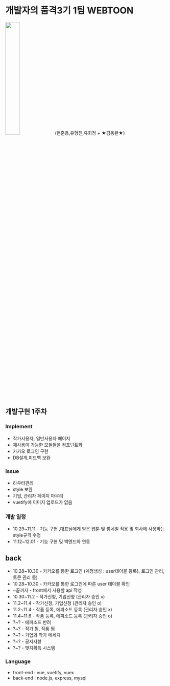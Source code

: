 # 개발자의 품격3기 1팀 WEBTOON
<img src="https://user-images.githubusercontent.com/26618280/139163653-be1ea7b5-3091-498e-95f7-1991f1d8711e.png" width="30%" height="30%">
(현준용,유형진,유희정 + ★김동완★)

## 개발구현 1주차

### Implement
* 작가사용자, 일반사용자 페이지
* 재사용이 가능한 모듈들을 컴포넌트화
* 카카오 로그인 구현
* DB설계,피드백 보완

### Issue

* 라우터관리
* style 보완
* 기업, 관리자 페이지 마무리
* vuetify에 이미지 업로드가 없음

### 개발 일정
* 10.29~11.11 - 기능 구현 ,대표님에게 받은 웹툰 및 썸네일 적용 및 회사에 사용하는 style규격 수정 
* 11.12~12.01 - 기능 구현 및 백엔드와 연동

## back
* 10.28~10.30 - 카카오를 통한 로그인 (계정생성 : user테이블 등록}, 로그인 관리, 토큰 관리 등)
* 10.28~10.30 - 카카오를 통한 로그인에 따른 user 테이블 확인
* ~끝까지 - front에서 사용할 api 작성
* 10.30~11.2  - 작가신청, 기업신청 (관리자 승인 x)
* 11.2~11.4   - 작가신청, 기업신청 (관리자 승인 o)
* 11.2~11.4   - 작품 등록, 에피소드 등록 (관리자 승인 x)
* 11.4~11.6   - 작품 등록, 에피소드 등록 (관리자 승인 o)
* ?~? - 에피소드 반려
* ?~? - 작가 찜, 작품 찜
* ?~? - 기업과 작가 메세지
* ?~? - 공지사항
* ?~? - 뱃지획득 시스템



### Language
 * front-end : vue, vuetify, vuex
 * back-end : node.js, express, mysql
